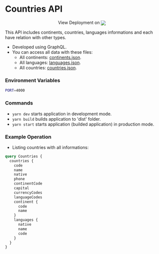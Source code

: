 # Countries API

<p align="center">
  View Deployment on 
  <a href="https://countries-graphql-api.herokuapp.com/" target="_blank">
    <img align="center" src="https://img.shields.io/badge/heroku-%23430098.svg?style=for-the-badge&logo=heroku&logoColor=white">
  </a>
</p>

This API includes continents, countries, languages informations and each have relation with other types.
- Developed using GraphQL.
- You can access all data with these files:
  - All continents: [continents.json](./src/data/continents.json).
  - All languages: [languages.json](./src/data/languages.json).
  - All countries: [countries.json](./src/data/countries.json).

### Environment Variables

```sh
PORT=4000
```

### Commands
 - `yarn dev` starts application in development mode.
 - `yarn build` builds application to 'dist' folder.
 - `yarn start` starts application (builded application) in production mode.

### Example Operation

- Listing countries with all informations:
```graphql
query Countries {
  countries {
    code
    name
    native
    phone
    continentCode
    capital
    currencyCodes
    languageCodes
    continent {
      code
      name
    }
    languages {
      native
      name
      code
    }
  }
}
```
